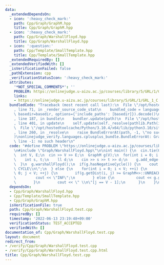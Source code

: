 ```yaml
---
data:
  _extendedDependsOn:
  - icon: ':heavy_check_mark:'
    path: Cpp/Graph/GraphM.hpp
    title: Cpp/Graph/GraphM.hpp
  - icon: ':heavy_check_mark:'
    path: Cpp/Graph/WarshallFloyd.hpp
    title: Cpp/Graph/WarshallFloyd.hpp
  - icon: ':question:'
    path: Cpp/Template/SmallTemplate.hpp
    title: Cpp/Template/SmallTemplate.hpp
  _extendedRequiredBy: []
  _extendedVerifiedWith: []
  _isVerificationFailed: false
  _pathExtension: cpp
  _verificationStatusIcon: ':heavy_check_mark:'
  attributes:
    '*NOT_SPECIAL_COMMENTS*': ''
    PROBLEM: https://onlinejudge.u-aizu.ac.jp/courses/library/5/GRL/1/GRL_1_C
    links:
    - https://onlinejudge.u-aizu.ac.jp/courses/library/5/GRL/1/GRL_1_C
  bundledCode: "Traceback (most recent call last):\n  File \"/opt/hostedtoolcache/Python/3.10.4/x64/lib/python3.10/site-packages/onlinejudge_verify/documentation/build.py\"\
    , line 71, in _render_source_code_stat\n    bundled_code = language.bundle(stat.path,\
    \ basedir=basedir, options={'include_paths': [basedir]}).decode()\n  File \"/opt/hostedtoolcache/Python/3.10.4/x64/lib/python3.10/site-packages/onlinejudge_verify/languages/cplusplus.py\"\
    , line 187, in bundle\n    bundler.update(path)\n  File \"/opt/hostedtoolcache/Python/3.10.4/x64/lib/python3.10/site-packages/onlinejudge_verify/languages/cplusplus_bundle.py\"\
    , line 401, in update\n    self.update(self._resolve(pathlib.Path(included), included_from=path))\n\
    \  File \"/opt/hostedtoolcache/Python/3.10.4/x64/lib/python3.10/site-packages/onlinejudge_verify/languages/cplusplus_bundle.py\"\
    , line 260, in _resolve\n    raise BundleErrorAt(path, -1, \"no such header\"\
    )\nonlinejudge_verify.languages.cplusplus_bundle.BundleErrorAt: Graph/WarshallFloyd.hpp:\
    \ line -1: no such header\n"
  code: "#define PROBLEM \"https://onlinejudge.u-aizu.ac.jp/courses/library/5/GRL/1/GRL_1_C\"\
    \n#include \"Graph/WarshallFloyd.hpp\"\n\nint main() {\n  cin.tie(0);\n  ios::sync_with_stdio(false);\n\
    \  int V, E;\n  cin >> V >> E;\n  GraphM g(V);\n  for(int i = 0; i < E; ++i) {\n\
    \    int s, t;\n    ll d;\n    cin >> s >> t >> d;\n    g.add_edge(s, t, d);\n\
    \  }\n  g.warshallFloyd();\n  if(g.hasNegativeCycle()) {\n    cout << \"NEGATIVE\
    \ CYCLE\\n\";\n  } else {\n    for(int i = 0; i < V; ++i) {\n      for(int j =\
    \ 0; j < V; ++j) {\n        if(g.getDist(i, j) >= GraphM<>::UNREACHABLE) {\n \
    \         cout << \"INF\";\n        } else {\n          cout << g.getDist(i, j);\n\
    \        }\n        cout << \" \\n\"[j == V - 1];\n      }\n    }\n  }\n}"
  dependsOn:
  - Cpp/Graph/WarshallFloyd.hpp
  - Cpp/Template/SmallTemplate.hpp
  - Cpp/Graph/GraphM.hpp
  isVerificationFile: true
  path: Cpp/Graph/WarshallFloyd.test.cpp
  requiredBy: []
  timestamp: '2022-06-13 23:19:48+09:00'
  verificationStatus: TEST_ACCEPTED
  verifiedWith: []
documentation_of: Cpp/Graph/WarshallFloyd.test.cpp
layout: document
redirect_from:
- /verify/Cpp/Graph/WarshallFloyd.test.cpp
- /verify/Cpp/Graph/WarshallFloyd.test.cpp.html
title: Cpp/Graph/WarshallFloyd.test.cpp
---
```


